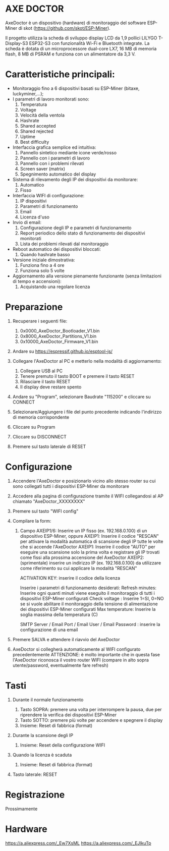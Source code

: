 # AXE DOCTOR

AxeDoctor è un dispositivo (hardware) di monitoraggio del software ESP-Miner di skot
(https://github.com/skot/ESP-Miner).

Il progetto utilizza la scheda di sviluppo display LCD da 1,9 pollici LILYGO T-Display-S3 ESP32-S3 
con funzionalità Wi-Fi e Bluetooth integrate. La scheda è dotata di un microprocessore dual-core LX7, 
16 MB di memoria flash, 8 MB di PSRAM e funziona con un alimentatore da 3,3 V.

# Caratteristiche principali:

* Monitoraggio fino a 6 dispositivi basati su ESP-Miner (bitaxe, luckyminer,...);
* I parametri di lavoro monitorati sono:
	1) Temperatura
	2) Voltage
	3) Velocità della ventola
	4) Hashrate
	5) Shared accepted
	6) Shared rejected
	7) Uptime
	8) Best difficulty
* Interfaccia grafica semplice ed intuitiva:
	1) Pannello sintetico mediante icone verde/rosso
	2) Pannello con i parametri di lavoro
	3) Pannello con i problemi rilevati
	4) Screen saver (matrix)
	5) Spegnimento automatico del display
* Sistema di rilevamento degli IP dei dispositivi da monitorare:
	1) Automatico
	2) Fisso
* Interfaccia WIFI di configurazione:
	1) IP dispositivi
	2) Parametri di funzionamento
	3) Email
	4) Licenza d'uso
* Invio di email:
	1) Configurazione degli IP e parametri di funzionamento
	2) Report periodico dello stato di funzionamento dei dispositivi monitorati
	3) Lista dei problemi rilevati dal monitoraggio
* Reboot automatico dei dispositivi bloccati:
	1) Quando hashrate basso
* Versione iniziale dimostrativa:
	1) Funziona fino a 4 ore
	2) Funziona solo 5 volte
* Aggiornamento alla versione pienamente funzionante (senza limitazioni di tempo e accensioni):
	1) Acquistando una regolare licenza


# Preparazione

1) Recuperare i seguenti file:
	
	1) 0x0000_AxeDoctor_Bootloader_V1.bin
	2) 0x8000_AxeDoctor_Partitions_V1.bin
	3) 0x10000_AxeDoctor_Firmware_V1.bin
	
2) Andare su https://espressif.github.io/esptool-js/

3) Collegare l'AxeDoctor al PC e metterlo nella modalità di aggiornamento:
	1) Collegare USB al PC
	2) Tenere premuto il tasto BOOT e premere il tasto RESET
	3) Rilasciare il tasto RESET
	4) Il display deve restare spento
4) Andare su "Program", selezionare Baudrate "115200" e cliccare su CONNECT
5) Selezionare/Aggiungere i file del punto precedente indicando l'indirizzo di memoria corrispondente
6) Cliccare su Program
5) Cliccare su DISCONNECT
6) Premere sul tasto laterale di RESET


# Configurazione

1) Accendere l'AxeDoctor e posizionarlo vicino allo stesso router su cui sono collegati tutti i
   dispositivi ESP-Miner da monitorare
2) Accedere alla pagina di configurazione tramite il WIFI collegandosi al AP chiamato "AxeDoctor_XXXXXXXX"
3) Premere sul tasto "WIFI config"
4) Compilare la form:

	1) Campo AXEIP1/6: Inserire un IP fisso (ex. 192.168.0.100) di un dispositivo ESP-Miner, oppure
		 AXEIP1: Inserire il codice "RESCAN" per attivare la modalità automatica di scansione degli IP
			 tutte le volte che si accende l'AxeDoctor
		 AXEIP1: Inserire il codice "AUTO" per eseguire una scansione solo la prima volta e registrare
			 gli IP trovati come fissi alla prossima accensione del AxeDoctor
		 AXEIP2: (sprimentale) inserire un indirizzo IP (ex. 192.168.0.100) da utilizzare come riferimento su cui
			 applicare la modalità "RESCAN"

		 ACTIVATION KEY: inserire il codice della licenza

		 Inserire i parametri di funzionamento desiderati:
		 	Refresh minutes: Inserire ogni quanti minuti viene eseguito il monitoraggio di tutti i
					 dispositivi ESP-Miner configurati
			Check voltage  : Inserire 1=SI, 0=NO se si vuole abilitare il monitoraggio della tensione
					 di alimentazione dei dispositivi ESP-Miner configurati
			Max temperature: Inserire la soglia massima della temperatura (C)

		 SMTP Server / Email Port / Email User / Email Password : inserire la configurazione di una email

5) Premere SALVA e attendere il riavvio del AxeDoctor
6) AxeDoctor si collegherà automaticamente al WIFI configurato precedentemente
   ATTENZIONE: è molto importante che in questa fase l'AxeDoctor riconosca il vostro router WIFI
   (compare in alto sopra utente/password, eventualmente fare refresh)


# Tasti

1) Durante il normale funzionamento
	1) Tasto SOPRA: premere una volta per interrompere la pausa, due per riprendere la verifica dei dispositivi ESP-Miner
	2) Tasto SOTTO: premere più volte per accendere e spegnere il display
	3) Insieme: Reset di fabbrica (format)

2) Durante la scansione degli IP
	1) Insieme: Reset della configurazione WIFI

3) Quando la licenza è scaduta
	1) Insieme: Reset di fabbrica (format)

4) Tasto laterale: RESET


# Registrazione 
Prossimamente

# Hardware
https://a.aliexpress.com/_Ew7XsML https://a.aliexpress.com/_EJlkuTp


